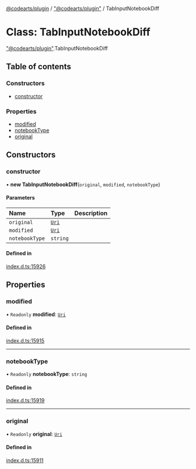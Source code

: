 [@codearts/plugin](../README.md) / ["@codearts/plugin"](../modules/_codearts_plugin_.md) / TabInputNotebookDiff

# Class: TabInputNotebookDiff

["@codearts/plugin"](../modules/_codearts_plugin_.md).TabInputNotebookDiff

## Table of contents

### Constructors

- [constructor](codearts_plugin_.TabInputNotebookDiff.md#constructor)

### Properties

- [modified](codearts_plugin_.TabInputNotebookDiff.md#modified)
- [notebookType](codearts_plugin_.TabInputNotebookDiff.md#notebooktype)
- [original](codearts_plugin_.TabInputNotebookDiff.md#original)

## Constructors

### constructor

• **new TabInputNotebookDiff**(`original`, `modified`, `notebookType`)

#### Parameters

| Name | Type | Description |
| :------ | :------ | :------ |
| `original` | [`Uri`](codearts_plugin_.Uri.md) |  |
| `modified` | [`Uri`](codearts_plugin_.Uri.md) |  |
| `notebookType` | `string` |  |

#### Defined in

[index.d.ts:15926](https://github.com/huaweicloud/cloudide-plugin-api/blob/84e382d/index.d.ts#L15926)

## Properties

### modified

• `Readonly` **modified**: [`Uri`](codearts_plugin_.Uri.md)

#### Defined in

[index.d.ts:15915](https://github.com/huaweicloud/cloudide-plugin-api/blob/84e382d/index.d.ts#L15915)

___

### notebookType

• `Readonly` **notebookType**: `string`

#### Defined in

[index.d.ts:15919](https://github.com/huaweicloud/cloudide-plugin-api/blob/84e382d/index.d.ts#L15919)

___

### original

• `Readonly` **original**: [`Uri`](codearts_plugin_.Uri.md)

#### Defined in

[index.d.ts:15911](https://github.com/huaweicloud/cloudide-plugin-api/blob/84e382d/index.d.ts#L15911)

